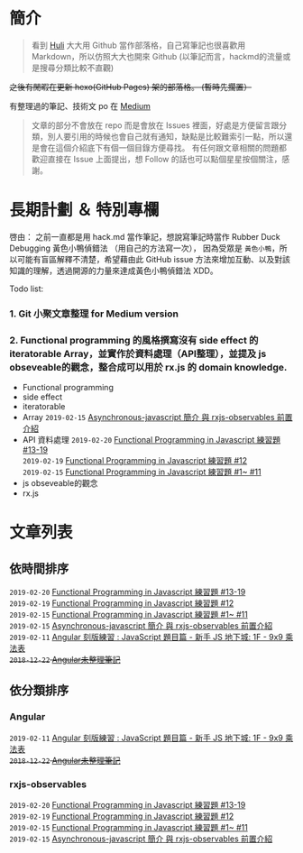 # 簡介

> 看到 [Huli](https://github.com/aszx87410) 大大用 Github 當作部落格，自己寫筆記也很喜歡用 Markdown，所以仿照大大也開來 Github 
(以筆記而言，hackmd的流量或是搜尋分類比較不直觀)

<del>之後有閒暇在更新 hexo(GitHub Pages) 架的部落格。 (暫時先擱置）</del>

有整理過的筆記、技術文 po 在 [Medium](https://medium.com/@Ashe_Li)

> 文章的部分不會放在 repo 而是會放在 Issues 裡面，好處是方便留言跟分類，別人要引用的時候也會自己就有通知，缺點是比較難索引一點，所以還是會在這個介紹底下有個一個目錄方便尋找。
有任何跟文章相關的問題都歡迎直接在 Issue 上面提出，想 Follow 的話也可以點個星星按個關注，感謝。


# 長期計劃 ＆ 特別專欄 
啓由：
之前一直都是用 hack.md 當作筆記，想說寫筆記時當作 Rubber Duck Debugging 黃色小鴨偵錯法 （用自己的方法寫一次），
因為受眾是 `黃色小鴨`，所以可能有盲區解釋不清楚，希望藉由此 GitHub issue 方法來增加互動、以及對該知識的理解，透過開源的力量來達成黃色小鴨偵錯法 XDD。

Todo list:
### 1. Git 小聚文章整理 for Medium version
### 2. Functional programming 的風格撰寫沒有 side effect 的 iteratorable Array，並實作於資料處理（API整理），並提及 js obseveable的觀念，整合成可以用於 rx.js 的 domain knowledge.
 - Functional programming 
 - side effect
 - iteratorable
 - Array
`2019-02-15`  [Asynchronous-javascript 簡介 與 rxjs-observables 前置介紹](https://github.com/lucifiel0121/blog/issues/3) 
 - API 資料處理
`2019-02-20`  [Functional Programming in Javascript 練習題 #13-19](https://github.com/lucifiel0121/blog/issues/6)  
 `2019-02-19`  [Functional Programming in Javascript 練習題 #12](https://github.com/lucifiel0121/blog/issues/5)  
 `2019-02-15`  [Functional Programming in Javascript 練習題 #1~ #11](https://github.com/lucifiel0121/blog/issues/4)  
 - js obseveable的觀念
 - rx.js

# 文章列表

## 依時間排序

`2019-02-20`  [Functional Programming in Javascript 練習題 #13-19](https://github.com/lucifiel0121/blog/issues/6)  
`2019-02-19`  [Functional Programming in Javascript 練習題 #12](https://github.com/lucifiel0121/blog/issues/5)  
`2019-02-15`  [Functional Programming in Javascript 練習題 #1~ #11](https://github.com/lucifiel0121/blog/issues/4)  
`2019-02-15`  [Asynchronous-javascript 簡介 與 rxjs-observables 前置介紹](https://github.com/lucifiel0121/blog/issues/3)  
`2019-02-11`  [Angular 刻版練習 : JavaScript 題目篇 - 新手 JS 地下城: 1F - 9x9 乘法表 ](https://github.com/lucifiel0121/blog/issues/2)  
<del> `2018-12-22`  [Angular未整理筆記](https://github.com/lucifiel0121/blog/issues/1)  </del>

## 依分類排序

### Angular 

`2019-02-11`  [Angular 刻版練習 : JavaScript 題目篇 - 新手 JS 地下城: 1F - 9x9 乘法表 ](https://github.com/lucifiel0121/blog/issues/2)  
<del> `2018-12-22`  [Angular未整理筆記](https://github.com/lucifiel0121/blog/issues/1)   </del>

### rxjs-observables

`2019-02-20`  [Functional Programming in Javascript 練習題 #13-19](https://github.com/lucifiel0121/blog/issues/6)  
`2019-02-19`  [Functional Programming in Javascript 練習題 #12](https://github.com/lucifiel0121/blog/issues/5)  
`2019-02-15`  [Functional Programming in Javascript 練習題 #1~ #11](https://github.com/lucifiel0121/blog/issues/4)  
`2019-02-15`  [Asynchronous-javascript 簡介 與 rxjs-observables 前置介紹](https://github.com/lucifiel0121/blog/issues/3)  
